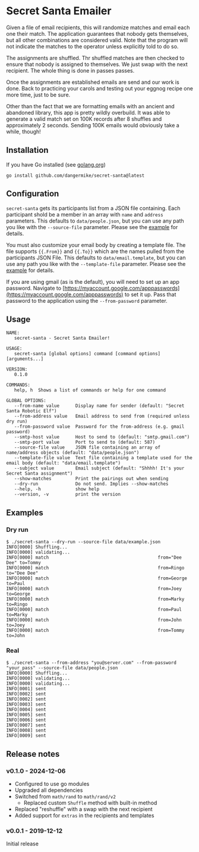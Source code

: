# Secret Santa Emailer

Given a file of email recipients, this will randomize matches and email each
one their match. The application guarantees that nobody gets themselves, but
all other combinations are considered valid. Note that the program will not
indicate the matches to the operator unless explicitly told to do so.

The assignments are shuffled. Thr shuffled matches are then checked to ensure
that nobody is assigned to themselves. We just swap with the next recipient.
The whole thing is done in passes passes.

Once the assignments are established emails are send and our work is done. Back
to practicing your carols and testing out your eggnog recipe one more time, just
to be sure.

Other than the fact that we are formatting emails with an ancient and abandoned
library, this app is pretty wildly overbuild. It was able to generate a valid
match set on 100K records after 8 shuffles and approximately 2 seconds. Sending
100K emails would obviously take a while, though!

## Installation

If you have Go installed (see [golang.org](https://golang.org/dl/))

```shell
go install github.com/dangermike/secret-santa@latest
```

## Configuration

`secret-santa` gets its participants list from a JSON file containing. Each
participant shold be a member in an array with `name` and `address` parameters.
This defaults to `data/people.json`, but you can use any path you like with the
 `--source-file` parameter. Please see the [example](data/example.json) for
 details.

You must also customize your email body by creating a template file. The file
supports `{{.From}}` and `{{.To}}` which are the names pulled from the
participants JSON File. This defaults to `data/email.template`, but you can use
any path you like with the `--template-file` parameter. Please see the
[example](data/example.template) for details.

If you are using gmail (as is the default), you will need to set up an app
password. Navigate to [https://myaccount.google.com/apppasswords](https://myaccount.google.com/apppasswords)
to set it up. Pass that password to the application using the `--from-password`
parameter.

## Usage

```plaintext
NAME:
   secret-santa - Secret Santa Emailer!

USAGE:
   secret-santa [global options] command [command options] [arguments...]

VERSION:
   0.1.0

COMMANDS:
   help, h  Shows a list of commands or help for one command

GLOBAL OPTIONS:
   --from-name value      Display name for sender (default: "Secret Santa Robotic Elf")
   --from-address value   Email address to send from (required unless dry run)
   --from-password value  Password for the from-address (e.g. gmail password)
   --smtp-host value      Host to send to (default: "smtp.gmail.com")
   --smtp-port value      Port to send to (default: 587)
   --source-file value    JSON file containing an array of name/address objects (default: "data/people.json")
   --template-file value  Text file containing a template used for the email body (default: "data/email.template")
   --subject value        Email subject (default: "Shhhh! It's your Secret Santa assignment")
   --show-matches         Print the pairings out when sending
   --dry-run              Do not send. Implies --show-matches
   --help, -h             show help
   --version, -v          print the version

```

## Examples

### Dry run

```plaintext
$ ./secret-santa --dry-run --source-file data/example.json
INFO[0000] Shuffling...
INFO[0000] validating...
INFO[0000] match                                         from="Dee Dee" to=Tommy
INFO[0000] match                                         from=Ringo to="Dee Dee"
INFO[0000] match                                         from=George to=Paul
INFO[0000] match                                         from=Joey to=George
INFO[0000] match                                         from=Marky to=Ringo
INFO[0000] match                                         from=Paul to=Marky
INFO[0000] match                                         from=John to=Joey
INFO[0000] match                                         from=Tommy to=John
```

### Real

```plaintext
$ ./secret-santa --from-address "you@server.com" --from-password "your_pass" --source-file data/people.json
INFO[0000] Shuffling...
INFO[0000] validating...
INFO[0000] validating...
INFO[0001] sent
INFO[0002] sent
INFO[0002] sent
INFO[0003] sent
INFO[0004] sent
INFO[0005] sent
INFO[0006] sent
INFO[0007] sent
INFO[0008] sent
INFO[0009] sent
```

## Release notes

### v0.1.0 - 2024-12-06

* Configured to use go modules
* Upgraded all dependencies
* Switched from `math/rand` to `math/rand/v2`
  * Replaced custom `Shuffle` method with built-in method
* Replaced "reshuffle" with a swap with the next recipient
* Added support for `extras` in the recipients and templates

### v0.0.1 - 2019-12-12

Initial release
